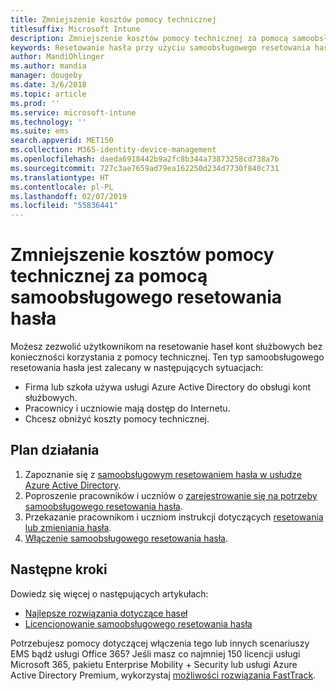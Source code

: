 ```yaml
---
title: Zmniejszenie kosztów pomocy technicznej
titlesuffix: Microsoft Intune
description: Zmniejszenie kosztów pomocy technicznej za pomocą samoobsługowego resetowania hasła
keywords: Resetowanie hasła przy użyciu samoobsługowego resetowania hasła w usłudze Azure Active Directory
author: MandiOhlinger
ms.author: mandia
manager: dougeby
ms.date: 3/6/2018
ms.topic: article
ms.prod: ''
ms.service: microsoft-intune
ms.technology: ''
ms.suite: ems
search.appverid: MET150
ms.collection: M365-identity-device-management
ms.openlocfilehash: daeda6918442b9a2fc8b344a73873258cd738a7b
ms.sourcegitcommit: 727c3ae7659ad79ea162250d234d7730f840c731
ms.translationtype: HT
ms.contentlocale: pl-PL
ms.lasthandoff: 02/07/2019
ms.locfileid: "55836441"
---
```

# <a name="reduce-help-desk-costs-with-self-service-password-reset"></a>Zmniejszenie kosztów pomocy technicznej za pomocą samoobsługowego resetowania hasła

Możesz zezwolić użytkownikom na resetowanie haseł kont służbowych bez konieczności korzystania z pomocy technicznej. Ten typ samoobsługowego resetowania hasła jest zalecany w następujących sytuacjach:
* Firma lub szkoła używa usługi Azure Active Directory do obsługi kont służbowych.
* Pracownicy i uczniowie mają dostęp do Internetu.
* Chcesz obniżyć koszty pomocy technicznej.

## <a name="action-plan"></a>Plan działania

1. Zapoznanie się z [samoobsługowym resetowaniem hasła w usłudze Azure Active Directory](https://docs.microsoft.com/azure/active-directory/active-directory-passwords-overview). 
2. Poproszenie pracowników i uczniów o [zarejestrowanie się na potrzeby samoobsługowego resetowania hasła](https://docs.microsoft.com/azure/active-directory/active-directory-passwords-reset-register).
3. Przekazanie pracownikom i uczniom instrukcji dotyczących [resetowania lub zmieniania hasła](https://docs.microsoft.com/azure/active-directory/active-directory-passwords-update-your-own-password).
4. [Włączenie samoobsługowego resetowania hasła](https://docs.microsoft.com/azure/active-directory/active-directory-passwords-getting-started).

## <a name="next-steps"></a>Następne kroki

Dowiedz się więcej o następujących artykułach:
* [Najlepsze rozwiązania dotyczące haseł](https://docs.microsoft.com/azure/active-directory/active-directory-secure-passwords) 
* [Licencjonowanie samoobsługowego resetowania hasła](https://docs.microsoft.com/azure/active-directory/active-directory-secure-passwords)

Potrzebujesz pomocy dotyczącej włączenia tego lub innych scenariuszy EMS bądź usługi Office 365? Jeśli masz co najmniej 150 licencji usługi Microsoft 365, pakietu Enterprise Mobility + Security lub usługi Azure Active Directory Premium, wykorzystaj [możliwości rozwiązania FastTrack](https://docs.microsoft.com/enterprise-mobility-security/solutions/enterprise-mobility-fasttrack-program).
